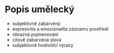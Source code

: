 # Popis umělecký
- subjektivně zabarvený
- expresivita a emocionalita záznamu prostředí
- obrazná pojmenování
- citově zabarvená slova
- subjektivně hodnotící výrazy